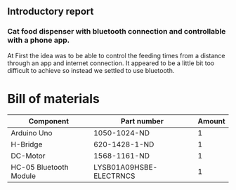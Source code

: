 ## Introductory report
### Cat food dispenser with bluetooth connection and controllable with a phone app.

At First the idea was to be able to control the feeding times from a distance through an app and internet connection. It appeared to be a little bit too difficult to achieve so instead we settled to use bluetooth. 
# Bill of materials

Component | Part number | Amount
--- | --- | ---
Arduino Uno | 1050-1024-ND | 1
H-Bridge | 	620-1428-1-ND | 1
DC-Motor | 	1568-1161-ND | 1
HC-05 Bluetooth Module | 	LYSB01A09HSBE-ELECTRNCS | 1
